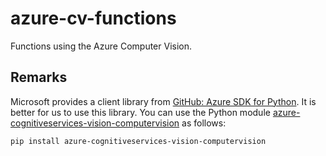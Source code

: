 # azure-cv-functions

Functions using the Azure Computer Vision.

## Remarks

Microsoft provides a client library from [GitHub: Azure SDK for Python](https://github.com/Azure/azure-sdk-for-python). It is better for us to use this library. You can use the Python module [azure-cognitiveservices-vision-computervision](https://pypi.org/project/azure-cognitiveservices-vision-computervision/) as follows:

```sh
pip install azure-cognitiveservices-vision-computervision
```
